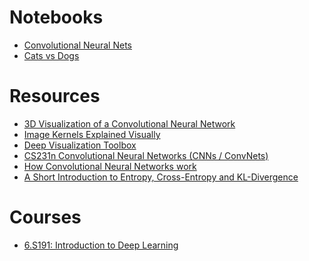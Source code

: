 
# Notebooks

- [Convolutional Neural Nets]()
- [Cats vs Dogs]()

# Resources

- [3D Visualization of a Convolutional Neural Network](http://scs.ryerson.ca/~aharley/vis/conv/)
- [Image Kernels Explained Visually](http://setosa.io/ev/image-kernels/)
- [Deep Visualization Toolbox](https://www.youtube.com/watch?v=AgkfIQ4IGaM)
- [CS231n Convolutional Neural Networks (CNNs / ConvNets)](https://cs231n.github.io/convolutional-networks/)
- [How Convolutional Neural Networks work](https://www.youtube.com/watch?v=FmpDIaiMIeA)
- [A Short Introduction to Entropy, Cross-Entropy and KL-Divergence](https://www.youtube.com/watch?v=ErfnhcEV1O8)

# Courses

- [6.S191: Introduction to Deep Learning](http://introtodeeplearning.com/)
